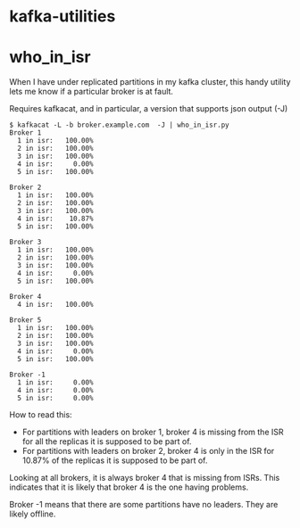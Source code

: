 # kafka-utilities

# who_in_isr
When I have under replicated partitions in my kafka cluster, this handy utility lets me know if a particular broker is at fault.

Requires kafkacat, and in particular, a version that supports json output (-J)
```
$ kafkacat -L -b broker.example.com  -J | who_in_isr.py
Broker 1
  1 in isr:   100.00%
  2 in isr:   100.00%
  3 in isr:   100.00%
  4 in isr:     0.00%
  5 in isr:   100.00%

Broker 2
  1 in isr:   100.00%
  2 in isr:   100.00%
  3 in isr:   100.00%
  4 in isr:    10.87%
  5 in isr:   100.00%

Broker 3
  1 in isr:   100.00%
  2 in isr:   100.00%
  3 in isr:   100.00%
  4 in isr:     0.00%
  5 in isr:   100.00%

Broker 4
  4 in isr:   100.00%

Broker 5
  1 in isr:   100.00%
  2 in isr:   100.00%
  3 in isr:   100.00%
  4 in isr:     0.00%
  5 in isr:   100.00%

Broker -1
  1 in isr:     0.00%
  4 in isr:     0.00%
  5 in isr:     0.00%

```
How to read this:
* For partitions with leaders on broker 1, broker 4 is missing from the ISR for all the replicas it is supposed to be part of.
* For partitions with leaders on broker 2, broker 4 is only in the ISR for 10.87% of the replicas it is supposed to be part of.

Looking at all brokers, it is always broker 4 that is missing from ISRs. This indicates that it is likely that broker 4 is the one having problems.

Broker -1 means that there are some partitions have no leaders. They are likely offline.
